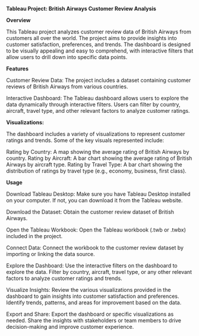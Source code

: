 **Tableau Project: British Airways Customer Review Analysis**

**Overview**

This Tableau project analyzes customer review data of British Airways from customers all over the world. The project aims to provide insights into customer satisfaction, preferences, and trends. The dashboard is designed to be visually appealing and easy to comprehend, with interactive filters that allow users to drill down into specific data points.

**Features**

Customer Review Data: The project includes a dataset containing customer reviews of British Airways from various countries.

Interactive Dashboard: The Tableau dashboard allows users to explore the data dynamically through interactive filters. Users can filter by country, aircraft, travel type, and other relevant factors to analyze customer ratings.

**Visualizations:**

The dashboard includes a variety of visualizations to represent customer ratings and trends. Some of the key visuals represented include:

Rating by Country: A map showing the average rating of British Airways by country.
Rating by Aircraft: A bar chart showing the average rating of British Airways by aircraft type.
Rating by Travel Type: A bar chart showing the distribution of ratings by travel type (e.g., economy, business, first class).

**Usage**

Download Tableau Desktop: Make sure you have Tableau Desktop installed on your computer. If not, you can download it from the Tableau website.

Download the Dataset: Obtain the customer review dataset of British Airways.

Open the Tableau Workbook: Open the Tableau workbook (.twb or .twbx) included in the project.

Connect Data: Connect the workbook to the customer review dataset by importing or linking the data source.

Explore the Dashboard: Use the interactive filters on the dashboard to explore the data. Filter by country, aircraft, travel type, or any other relevant factors to analyze customer ratings and trends.

Visualize Insights: Review the various visualizations provided in the dashboard to gain insights into customer satisfaction and preferences. Identify trends, patterns, and areas for improvement based on the data.

Export and Share: Export the dashboard or specific visualizations as needed. Share the insights with stakeholders or team members to drive decision-making and improve customer experience.
